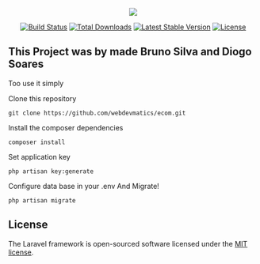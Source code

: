 <p align="center"><img src="https://laravel.com/assets/img/components/logo-laravel.svg"></p>

<p align="center">
<a href="https://travis-ci.org/laravel/framework"><img src="https://travis-ci.org/laravel/framework.svg" alt="Build Status"></a>
<a href="https://packagist.org/packages/laravel/framework"><img src="https://poser.pugx.org/laravel/framework/d/total.svg" alt="Total Downloads"></a>
<a href="https://packagist.org/packages/laravel/framework"><img src="https://poser.pugx.org/laravel/framework/v/stable.svg" alt="Latest Stable Version"></a>
<a href="https://packagist.org/packages/laravel/framework"><img src="https://poser.pugx.org/laravel/framework/license.svg" alt="License"></a>
</p>

## This Project was by made Bruno Silva and Diogo Soares

Too use it simply

Clone this repository

	git clone https://github.com/webdevmatics/ecom.git

Install the composer dependencies

	composer install

Set application key

	php artisan key:generate        

Configure  data base in your .env 
And Migrate!

	php artisan migrate

## License

The Laravel framework is open-sourced software licensed under the [MIT license](http://opensource.org/licenses/MIT).


